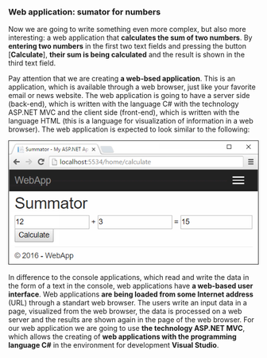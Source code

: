 ### Web application: sumator for numbers

Now we are going to write something even more complex, but also more interesting: a web application that **calculates the sum of two numbers**. By **entering two numbers** in the first two text fields and pressing the button [**Calculate**], **their sum is being calculated** and the result is shown in the third text field.

Pay attention that we are creating **a web-bsed application**. This is an application, which is available through a web browser, just like your favorite email or news website. The web application is going to have a server side (back-end), which is written with the language C# with the technology ASP.NET MVC and the client side (front-end), which is written with the language HTML (this is a language for visualization of information in a web browser). 
The web application is expected to look similar to the following:

![](/assets/chapter-1-images/08.Numbers-sum-web-01.png)

In difference to the console applications, which read and write the data in the form of a text in the console,  web applications have **a web-based user interface**. Web applications **are being loaded from some Internet address** (URL) through a standart web browser. The users write an input data in a page, visualized from the web browser, the data is processed on a web server and the results are shown again in the page of the web browser. For our web application we are going to use **the technology ASP.NET MVC**, which allows the creating of **web applications with the programming language C#** in the environment for development **Visual Studio**.
